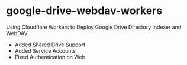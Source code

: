 # google-drive-webdav-workers
Using Cloudflare Workers to Deploy Google Drive Directory Indexer and WebDAV

* Added Shared Drive Support
* Added Service Accounts
* Fixed Authentication on Web
